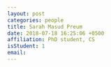 ```yaml
---
layout: post
categories: people
title: Sarah Masud Preum
date: 2018-07-18 16:25:06 +0500
affiliation: PhD student, CS
isStudent: 1
email:
---
```

